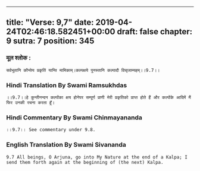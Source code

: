 
---
title: "Verse: 9,7"
date: 2019-04-24T02:46:18.582451+00:00
draft: false
chapter: 9
sutra: 7
position: 345
---
### मूल श्लोक :
```
सर्वभूतानि कौन्तेय प्रकृतिं यान्ति मामिकाम्।कल्पक्षये पुनस्तानि कल्पादौ विसृजाम्यहम्।।9.7।।

```

### Hindi Translation By Swami Ramsukhdas
```
।।9.7।।हे कुन्तीनन्दन कल्पोंका क्षय होनेपर सम्पूर्ण प्राणी मेरी प्रकृतिको प्राप्त होते हैं और कल्पोंके आदिमें मैं फिर उनकी रचना करता हूँ।

```

### Hindi Commentary By Swami Chinmayananda
```
।।9.7।। See commentary under 9.8.

```

### English Translation By Swami  Sivananda
```
9.7 All beings, O Arjuna, go into My Nature at the end of a Kalpa; I send them forth again at the beginning of (the next) Kalpa.

```


